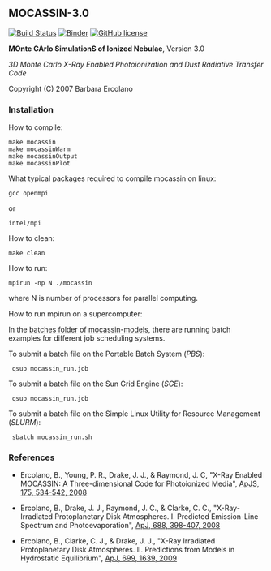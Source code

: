 ## MOCASSIN-3.0
[![Build Status](https://travis-ci.com/mocassin/MOCASSIN-3.0.svg?branch=master)](https://travis-ci.com/mocassin/MOCASSIN-3.0)
[![Binder](http://mybinder.org/badge.svg)](http://mybinder.org/repo/mocassin/mocassin-3.0)
[![GitHub license](https://img.shields.io/badge/license-GPL-blue.svg)](https://github.com/mocassin/MOCASSIN-3.0/blob/master/LICENSE)

**MOnte CArlo SimulationS of Ionized Nebulae**, Version 3.0

*3D Monte Carlo X-Ray Enabled Photoionization and Dust Radiative Transfer Code*

Copyright (C) 2007 Barbara Ercolano 

### Installation

How to compile:

    make mocassin
    make mocassinWarm
    make mocassinOutput
    make mocassinPlot

What typical packages required to compile mocassin on linux:

    gcc openmpi

or

    intel/mpi

How to clean:

    make clean
     
How to run:

    mpirun -np N ./mocassin

where N is number of processors for parallel computing.

How to run mpirun on a supercomputer:

In the [batches folder](https://github.com/equib/mocassin-models/tree/master/batches) of [mocassin-models](https://github.com/equib/mocassin-models), there are running batch examples for different job scheduling systems. 

To submit a batch file on the Portable Batch System (*PBS*):

     qsub mocassin_run.job

To submit a batch file on the Sun Grid Engine (*SGE*):

     qsub mocassin_run.job

To submit a batch file on the Simple Linux Utility for Resource Management (*SLURM*): 

     sbatch mocassin_run.sh

### References

* Ercolano, B., Young, P. R., Drake, J. J., & Raymond, J. C, "X-Ray Enabled MOCASSIN: A Three-dimensional Code for Photoionized Media", [ApJS, 175, 534-542, 2008](http://adsabs.harvard.edu/abs/2008ApJS..175..534E)

* Ercolano, B., Drake, J. J., Raymond, J. C., & Clarke, C. C., "X-Ray-Irradiated Protoplanetary Disk Atmospheres. I. Predicted Emission-Line Spectrum and Photoevaporation", [ApJ, 688, 398-407, 2008](http://adsabs.harvard.edu/abs/2008ApJ...688..398E)

* Ercolano, B., Clarke, C. J., & Drake, J. J., "X-Ray Irradiated Protoplanetary Disk Atmospheres. II. Predictions from Models in Hydrostatic Equilibrium", [ApJ, 699, 1639, 2009](http://adsabs.harvard.edu/abs/2009ApJ...699.1639E)

